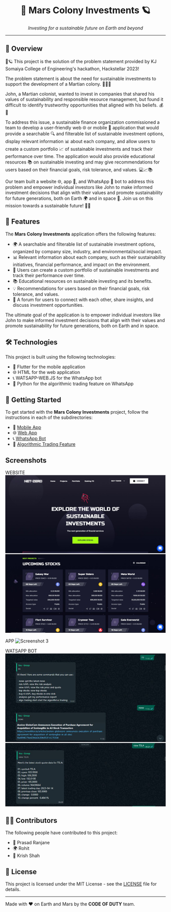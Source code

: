 <!-- <p align="center">
  <img src="1.jpg" alt="Mars Colony Investments" height="300">
</p> -->

<h1 align="center">🚀 Mars Colony Investments 🪐</h1>

<p align="center">
  <em>Investing for a sustainable future on Earth and beyond</em>
</p>

---

## 📖 Overview

🚀🪐 This project is the solution of the problem statement provided by KJ Somaiya College of Engineering's hackathon, Hackstellar 2023!

The problem statement is about the need for sustainable investments to support the development of a Martian colony. 👨‍🚀🌱

John, a Martian colonist, wanted to invest in companies that shared his values of sustainability and responsible resource management, but found it difficult to identify trustworthy opportunities that aligned with his beliefs. 💰🌿

To address this issue, a sustainable finance organization commissioned a team to develop a user-friendly web 🌐 or mobile 📱 application that would provide a searchable 🔍 and filterable list of sustainable investment options, display relevant information 📊 about each company, and allow users to create a custom portfolio 📈 of sustainable investments and track their performance over time. The application would also provide educational resources 📚 on sustainable investing and may give recommendations for users based on their financial goals, risk tolerance, and values. 💻📈📚

Our team built a website 🌐, app 📱, and WhatsApp 📲 bot to address this problem and empower individual investors like John to make informed investment decisions that align with their values and promote sustainability for future generations, both on Earth 🌍 and in space 🚀. Join us on this mission towards a sustainable future! 🌿💚

## 🚀 Features

The **Mars Colony Investments** application offers the following features:

- 🌍 A searchable and filterable list of sustainable investment options, organized by company size, industry, and environmental/social impact.
- 📊 Relevant information about each company, such as their sustainability initiatives, financial performance, and impact on the environment.
- 💼 Users can create a custom portfolio of sustainable investments and track their performance over time.
- 📚 Educational resources on sustainable investing and its benefits.
- 💡 Recommendations for users based on their financial goals, risk tolerance, and values.
- 🤝 A forum for users to connect with each other, share insights, and discuss investment opportunities.

The ultimate goal of the application is to empower individual investors like John to
make informed investment decisions that align with their values and promote
sustainability for future generations, both on Earth and in space.

## 🛠️ Technologies

This project is built using the following technologies:

- 📱 Flutter for the mobile application
- 🌐 HTML for the web application
- 📞 WATSAPP-WEB.JS for the WhatsApp bot
- 🧠 Python for the algorithmic trading feature on WhatsApp

## 🚀 Getting Started

To get started with the **Mars Colony Investments** project, follow the instructions in each of the subdirectories:

- 📱 [Mobile App](/MOBILE-APP/README.md)
- 🌐 [Web App](/WEB/README.md)
- 📞 [WhatsApp Bot](/WATSAPP-BOT/readme.md)
- 🧠 [Algorithmic Trading Feature](/ALOG-TRADING-MODULE/README.md)


## Screenshots
WEBSITE
![Screenshot 1](/WEB/assets/images/README/1.jpg)
![Screenshot 2](/WEB/assets/images/README/2.JPG)

APP
![Screenshot 3](/MOBILE-APP/gif.gif)

WATSAPP BOT
![Screenshot 4](/WATSAPP-BOT/IMAGES/3.JPG)
![Screenshot 5](/WATSAPP-BOT/IMAGES/4.JPG)

## 👨‍💻 Contributors

The following people have contributed to this project:

- 🚀 Prasad Ranjane
- 🌍 Rohit  
- 🤖 Krish Shah

## 📄 License

This project is licensed under the MIT License - see the [LICENSE](LICENSE) file for details.

---

Made with ❤️ on Earth and Mars by the **CODE OF DUTY** team.
